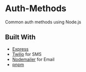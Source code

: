 # Auth-Methods
Common auth methods using Node.js

## Built With

- [Express](https://expressjs.com/)
- [Twilio](https://www.twilio.com/en-us) for SMS 
- [Nodemailer](https://github.com/nodemailer/nodemailer) for Email
- [pnpm](https://pnpm.io/installation)
